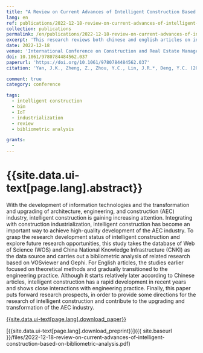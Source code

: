 ```yaml
---
title: "A Review on Current Advances of Intelligent Construction Based on Bibliometric Analysis"
lang: en
ref: publications/2022-12-18-review-on-current-advances-of-intelligent-construction-based-on-bibliometric-analysis
collection: publications
permalink: /en/publications/2022-12-18-review-on-current-advances-of-intelligent-construction-based-on-bibliometric-analysis
excerpt: 'This research reviews both chinese and english articles on intelligent construction via bibliometric analysis, to reveal the advances in this area'
date: 2022-12-18
venue: 'International Conference on Construction and Real Estate Management 2022'
doi: 10.1061/9780784484562.037
paperurl: 'https://doi.org/10.1061/9780784484562.037'
citation: 'Yan, J.K., Zheng, Z., Zhou, Y.C., Lin, J.R.*, Deng, Y.C. (2022). A Review on Current Advances of Intelligent Construction Based on Bibliometric Analysis. <i>International Conference on Construction and Real Estate Management 2022</i>, 340-355. ASCE.'

comment: true
category: conference

tags: 
  - intelligent construction
  - bim
  - IoT
  - industrialization
  - review
  - bibliometric analysis

grants:
  - 
---
```



{{site.data.ui-text[page.lang].abstract}}
====

With the development of information technologies and the transformation and upgrading of architecture, engineering, and construction (AEC) industry, intelligent construction is gaining increasing attention. Integrating with construction industrialization, intelligent construction has become an important way to achieve high-quality development of the AEC industry. To grasp the research development status of intelligent construction and explore future research opportunities, this study takes the database of Web of Science (WOS) and China National Knowledge Infrastructure (CNKI) as the data source and carries out a bibliometric analysis of related research based on VOSviewer and Gephi. For English articles, the studies earlier focused on theoretical methods and gradually transitioned to the engineering practice. Although it starts relatively later according to Chinese articles, intelligent construction has a rapid development in recent years and shows close interactions with engineering practice. Finally, this paper puts forward research prospects, in order to provide some directions for the research of intelligent construction and contribute to the upgrading and transformation of the AEC industry.

[{{site.data.ui-text[page.lang].download_paper}}]({{page.paperurl}})

[{{site.data.ui-text[page.lang].download_preprint}}]({{ site.baseurl }}/files/2022-12-18-review-on-current-advances-of-intelligent-construction-based-on-bibliometric-analysis.pdf)
